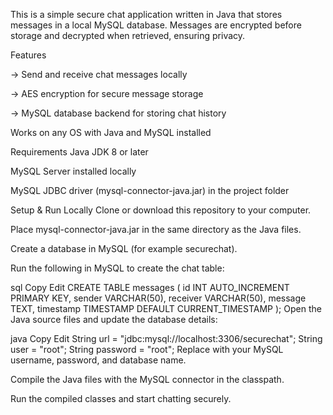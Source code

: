This is a simple secure chat application written in Java that stores messages in a local MySQL database. Messages are encrypted before storage and decrypted when retrieved, ensuring privacy.

Features

-> Send and receive chat messages locally

-> AES encryption for secure message storage

-> MySQL database backend for storing chat history

Works on any OS with Java and MySQL installed

Requirements
Java JDK 8 or later

MySQL Server installed locally

MySQL JDBC driver (mysql-connector-java.jar) in the project folder

Setup & Run Locally
Clone or download this repository to your computer.

Place mysql-connector-java.jar in the same directory as the Java files.

Create a database in MySQL (for example securechat).

Run the following in MySQL to create the chat table:

sql
Copy
Edit
CREATE TABLE messages (
    id INT AUTO_INCREMENT PRIMARY KEY,
    sender VARCHAR(50),
    receiver VARCHAR(50),
    message TEXT,
    timestamp TIMESTAMP DEFAULT CURRENT_TIMESTAMP
);
Open the Java source files and update the database details:

java
Copy
Edit
String url = "jdbc:mysql://localhost:3306/securechat";
String user = "root";
String password = "root";
Replace with your MySQL username, password, and database name.

Compile the Java files with the MySQL connector in the classpath.

Run the compiled classes and start chatting securely.
